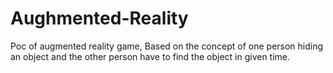 # Aughmented-Reality
Poc of augmented reality game, Based on the concept of one person hiding an object and the other person have to find the object in given time. 
